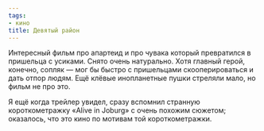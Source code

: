 ```yaml
---
tags:
- кино
title: Девятый район
---
```


Интересный фильм про апартеид и про чувака который превратился в
пришельца с усиками. Снято очень натурально. Хотя главный герой,
конечно, сопляк — мог бы быстро с пришельцами скооперироваться и дать
отпор людям. Ещё клёвые инопланетные пушки стреляли мало, но фильм не
про это.

Я ещё когда трейлер увидел, сразу вспомнил странную короткометражку
«Alive in Joburg» с очень похожим сюжетом; оказалось, что это кино по
мотивам той короткометражки.